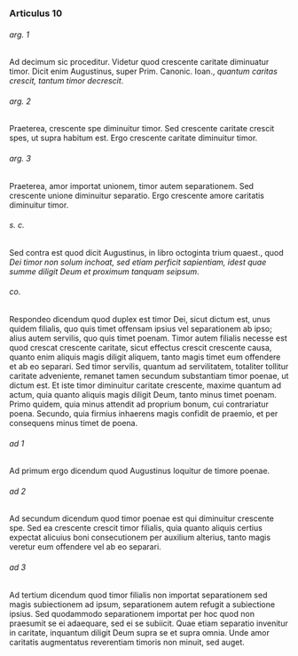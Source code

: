 ### Articulus 10

###### arg. 1
Ad decimum sic proceditur. Videtur quod crescente caritate diminuatur timor. Dicit enim Augustinus, super Prim. Canonic. Ioan., *quantum caritas crescit, tantum timor decrescit*.

###### arg. 2
Praeterea, crescente spe diminuitur timor. Sed crescente caritate crescit spes, ut supra habitum est. Ergo crescente caritate diminuitur timor.

###### arg. 3
Praeterea, amor importat unionem, timor autem separationem. Sed crescente unione diminuitur separatio. Ergo crescente amore caritatis diminuitur timor.

###### s. c.
Sed contra est quod dicit Augustinus, in libro octoginta trium quaest., quod *Dei timor non solum inchoat, sed etiam perficit sapientiam, idest quae summe diligit Deum et proximum tanquam seipsum*.

###### co.
Respondeo dicendum quod duplex est timor Dei, sicut dictum est, unus quidem filialis, quo quis timet offensam ipsius vel separationem ab ipso; alius autem servilis, quo quis timet poenam. Timor autem filialis necesse est quod crescat crescente caritate, sicut effectus crescit crescente causa, quanto enim aliquis magis diligit aliquem, tanto magis timet eum offendere et ab eo separari. Sed timor servilis, quantum ad servilitatem, totaliter tollitur caritate adveniente, remanet tamen secundum substantiam timor poenae, ut dictum est. Et iste timor diminuitur caritate crescente, maxime quantum ad actum, quia quanto aliquis magis diligit Deum, tanto minus timet poenam. Primo quidem, quia minus attendit ad proprium bonum, cui contrariatur poena. Secundo, quia firmius inhaerens magis confidit de praemio, et per consequens minus timet de poena.

###### ad 1
Ad primum ergo dicendum quod Augustinus loquitur de timore poenae.

###### ad 2
Ad secundum dicendum quod timor poenae est qui diminuitur crescente spe. Sed ea crescente crescit timor filialis, quia quanto aliquis certius expectat alicuius boni consecutionem per auxilium alterius, tanto magis veretur eum offendere vel ab eo separari.

###### ad 3
Ad tertium dicendum quod timor filialis non importat separationem sed magis subiectionem ad ipsum, separationem autem refugit a subiectione ipsius. Sed quodammodo separationem importat per hoc quod non praesumit se ei adaequare, sed ei se subiicit. Quae etiam separatio invenitur in caritate, inquantum diligit Deum supra se et supra omnia. Unde amor caritatis augmentatus reverentiam timoris non minuit, sed auget.

